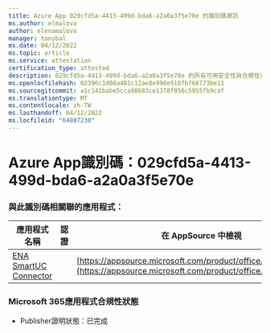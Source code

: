 ```yaml
---
title: Azure App 029cfd5a-4413-499d-bda6-a2a0a3f5e70e 的識別碼資訊
ms.author: elmalova
author: elenamalova
manager: tonybal
ms.date: 04/12/2022
ms.topic: article
ms.service: attestation
certification_type: attested
description: 029cfd5a-4413-499d-bda6-a2a0a3f5e70e 的所有可用安全性與合規性資訊。
ms.openlocfilehash: 02396c1d08a481c12ae8e998e918fbf66773be11
ms.sourcegitcommit: a1c141babe5cca98683ce1378f956c5955fb9caf
ms.translationtype: MT
ms.contentlocale: zh-TW
ms.lasthandoff: 04/12/2022
ms.locfileid: "64807230"
---
```

# <a name="azure-app-id-029cfd5a-4413-499d-bda6-a2a0a3f5e70e"></a>Azure App識別碼：029cfd5a-4413-499d-bda6-a2a0a3f5e70e


### <a name="apps-associated-with-this-id"></a>與此識別碼相關聯的應用程式：
| **應用程式名稱** | **認證** | **在 AppSource 中檢視** |
|--------------|---------------|-----------------------|
| [ENA SmartUC Connector](../forward/WA200003354.md) |  | [https://appsource.microsoft.com/product/office/WA200003354](https://appsource.microsoft.com/product/office/WA200003354) |

### <a name="microsoft-365-app-compliance-status"></a>Microsoft 365應用程式合規性狀態
- Publisher證明狀態：已完成
